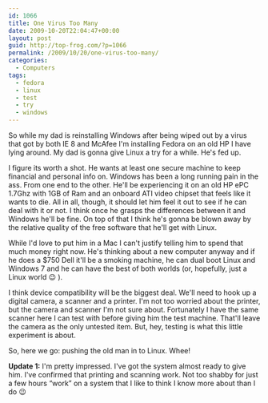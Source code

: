 ```yaml
---
id: 1066
title: One Virus Too Many
date: 2009-10-20T22:04:47+00:00
layout: post
guid: http://top-frog.com/?p=1066
permalink: /2009/10/20/one-virus-too-many/
categories:
  - Computers
tags:
  - fedora
  - linux
  - test
  - try
  - windows
---
```

So while my dad is reinstalling Windows after being wiped out by a virus that got by both IE 8 and McAfee I'm installing Fedora on an old HP I have lying around. My dad is gonna give Linux a try for a while. He's fed up. 

I figure its worth a shot. He wants at least one secure machine to keep financial and personal info on. Windows has been a long running pain in the ass. From one end to the other. He'll be experiencing it on an old HP ePC 1.7Ghz with 1GB of Ram and an onboard ATI video chipset that feels like it wants to die. All in all, though, it should let him feel it out to see if he can deal with it or not. I think once he grasps the differences between it and Windows he'll be fine. On top of that I think he's gonna be blown away by the relative quality of the free software that he'll get with Linux.

While I'd love to put him in a Mac I can't justify telling him to spend that much money right now. He's thinking about a new computer anyway and if he does a $750 Dell it'll be a smoking machine, he can dual boot Linux and Windows 7 and he can have the best of both worlds (or, hopefully, just a Linux world 😉 ).

I think device compatibility will be the biggest deal. We'll need to hook up a digital camera, a scanner and a printer. I'm not too worried about the printer, but the camera and scanner I'm not sure about. Fortunately I have the same scanner here I can test with before giving him the test machine. That'll leave the camera as the only untested item. But, hey, testing is what this little experiment is about. 

So, here we go: pushing the old man in to Linux. Whee!



**Update 1:** I'm pretty impressed. I've got the system almost ready to give him. I've confirmed that printing and scanning work. Not too shabby for just a few hours &#8220;work&#8221; on a system that I like to think I know more about than I do 😉